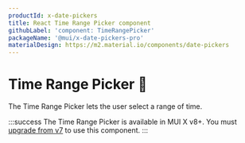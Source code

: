 ```yaml
---
productId: x-date-pickers
title: React Time Range Picker component
githubLabel: 'component: TimeRangePicker'
packageName: '@mui/x-date-pickers-pro'
materialDesign: https://m2.material.io/components/date-pickers
---
```


# Time Range Picker [<span class="plan-pro"></span>](/x/introduction/licensing/#pro-plan 'Pro plan')🚧

<p class="description">The Time Range Picker lets the user select a range of time.</p>

:::success
The Time Range Picker is available in MUI X v8+.
You must [upgrade from v7](https://mui.com/x/migration/migration-pickers-v7/) to use this component.
:::
